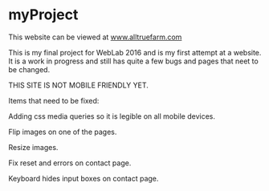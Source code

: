 # myProject

This website can be viewed at www.alltruefarm.com

This is my final project for WebLab 2016 and is my first attempt at a website. It is a work in progress and still has quite a few bugs and pages that neet to be changed.

THIS SITE IS NOT MOBILE FRIENDLY YET.

Items that need to be fixed:

Adding css media queries so it is legible on all mobile devices.

Flip images on one of the pages.

Resize images.

Fix reset and errors on contact page.

Keyboard hides input boxes on contact page.

